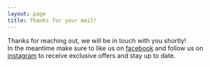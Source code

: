 ```yaml
---
layout: page
title: Thanks for your mail!
---
```


<section class="story cf">
	<div class="story cf">
	

<div class="one-fifth first icon-ok-circled sent-ok green"></div>
<div class="four-fifth">
	<div class="onboard-message">
<p>Thanks for reaching out, we will be in touch with you shortly! <br>In the meantime make sure to like us on <a href="https://www.facebook.com/JonahLeviDiamanten/" target="_blank">facebook</a> and follow us on <a href="https://www.instagram.com/jonahlevidiamonds/" target="_blank">instagram</a> to receive exclusive offers and stay up to date.</p>

</div>
</div>

</div>
</section>